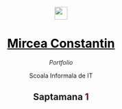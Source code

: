 <p align="center">
  <img align="center" height=30px src='https://i.imgur.com/sXGX7wA.png'>
  <h1 align="center" ><a href="https://miualinionut.github.io/siit_06/Constantin.Mircea/" style="color:black;">Mircea Constantin</a></h1>
  <p align="center" style="color: rgb(51, 41, 41);
      font-style: italic;">Portfolio</p>
</p>

<p align="center">
  <p align="center">Scoala Informala de IT</p>
  <h2 align="center">Saptamana <span style="color: #69052a;">1</span></h2>
</p>
